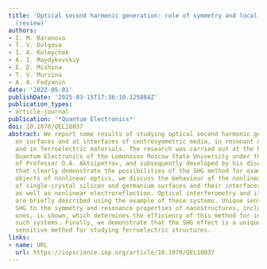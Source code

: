 ```yaml
---
title: 'Optical second harmonic generation: role of symmetry and local resonances
  (review)'
authors:
- I. M. Baranova
- T. V. Dolgova
- I. A. Kolmychek
- A. I. Maydykovskiy
- E. D. Mishina
- T. V. Murzina
- A. A. Fedyanin
date: '2022-05-01'
publishDate: '2025-03-15T17:36:10.125884Z'
publication_types:
- article-journal
publication: '*Quantum Electronics*'
doi: 10.1070/QEL18037
abstract: We report some results of studying optical second harmonic generation (SHG)
  on surfaces and at interfaces of centrosymmetric media, in resonant nano- and microstructures,
  and in ferroelectric materials. The research was carried out at the Department of
  Quantum Electronics of the Lomonosov Moscow State University under the supervision
  of Professor O.A. Aktsipetrov, and subsequently developed by his disciples. As examples
  that clearly demonstrate the possibilities of the SHG method for examining nonstandard
  objects of nonlinear optics, we discuss the behaviour of the nonlinear optical response
  of single-crystal silicon and germanium surfaces and their interfaces with oxides,
  as well as nonlinear electroreflection. Optical interferometry and its possibilities
  are briefly described using the example of these systems. Unique sensitivity of
  SHG to the symmetry and resonance properties of nanostructures, including magnetic
  ones, is shown, which determines the efficiency of this method for investigating
  such systems. Finally, we demonstrate that the SHG effect is a unique remote and
  sensitive method for studying ferroelectric structures.
links:
- name: URL
  url: https://iopscience.iop.org/article/10.1070/QEL18037
---
```

